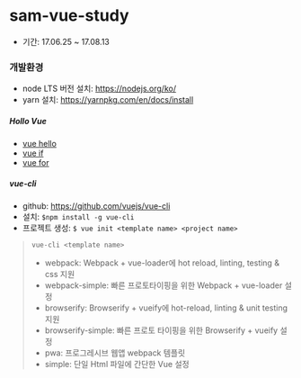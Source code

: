 # sam-vue-study 
* 기간: 17.06.25 ~ 17.08.13

### 개발환경
* node LTS 버전 설치: https://nodejs.org/ko/
* yarn 설치: https://yarnpkg.com/en/docs/install

##### Hollo Vue
* [vue hello](https://gist.github.com/rosd89/10f29951dd576cb116bef934ff09fc61)
* [vue if](https://gist.github.com/rosd89/b12ddaace8094db70bddb89aae2a6a50)
* [vue for](https://gist.github.com/rosd89/824122eb58f417c608e77d034184dc32)

##### vue-cli
* github: https://github.com/vuejs/vue-cli
* 설치: `$npm install -g vue-cli`
* 프로젝트 생성: `$ vue init <template name> <project name>`

> `vue-cli <template name>`
> 
> * webpack: Webpack + vue-loader에 hot reload,  linting, testing & css 지원
> * webpack-simple: 빠른 프로토타이핑을 위한 Webpack + vue-loader 설정
> * browserify: Browserify + vueify에 hot-reload, linting & unit testing 지원
> * browserify-simple: 빠른 프로토 타이핑을 위한 Browserify + vueify 설정
> * pwa: 프로그레시브 웹앱 webpack 템플릿
> * simple: 단일 Html 파일에 간단한 Vue 설정
